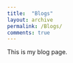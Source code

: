 ```yaml
---
title:  "Blogs"
layout: archive
permalink: /Blogs/
comments: true
---
```


This is my blog page.

<!-- {% for post in site.posts %}
    {% include archive-single.html %}
{% endfor %} -->
